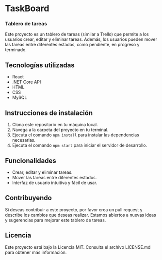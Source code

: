 # TaskBoard
### Tablero de tareas

Este proyecto es un tablero de tareas (similar a Trello) que permite a los usuarios crear, editar y eliminar tareas. Además, los usuarios pueden mover las tareas entre diferentes estados, como pendiente, en progreso y terminado. 

## Tecnologías utilizadas

- React
- .NET Core API
- HTML
- CSS
- MySQL

## Instrucciones de instalación

1. Clona este repositorio en tu máquina local.
2. Navega a la carpeta del proyecto en tu terminal.
3. Ejecuta el comando `npm install` para instalar las dependencias necesarias.
4. Ejecuta el comando `npm start` para iniciar el servidor de desarrollo.

## Funcionalidades

- Crear, editar y eliminar tareas.
- Mover las tareas entre diferentes estados.
- Interfaz de usuario intuitiva y fácil de usar.

## Contribuyendo

Si deseas contribuir a este proyecto, por favor crea un pull request y describe los cambios que deseas realizar. Estamos abiertos a nuevas ideas y sugerencias para mejorar este tablero de tareas.

## Licencia

Este proyecto está bajo la Licencia MIT. Consulta el archivo LICENSE.md para obtener más información.
